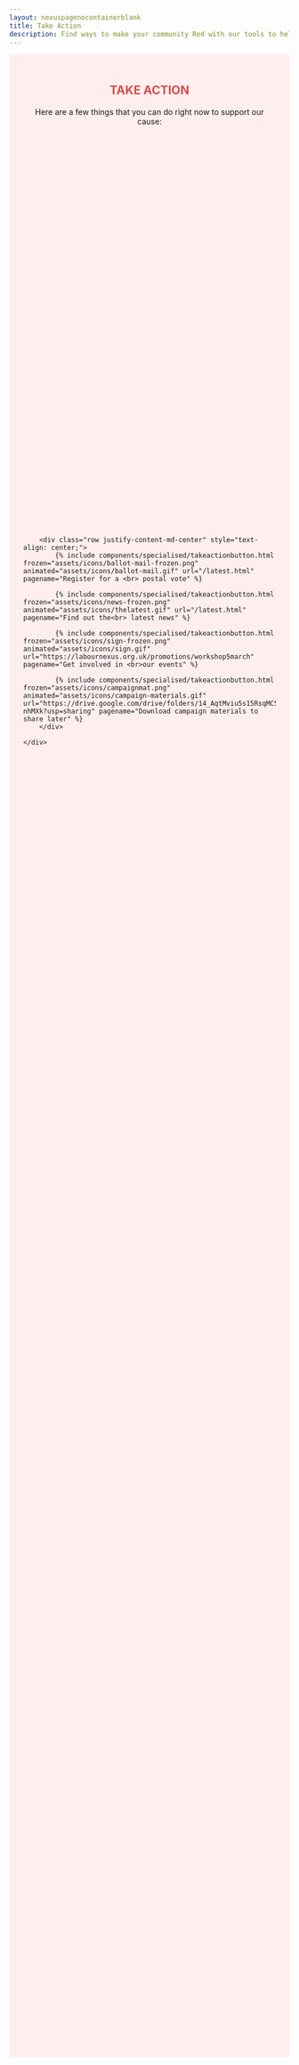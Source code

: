 ```yaml
---
layout: nexuspagenocontainerblank
title: Take Action
description: Find ways to make your community Red with our tools to help you support your grassroots Labour campaigns 🌹
---
```

<div class="takeactionheader">
<br>
<div class="takeactionheader-header" style="height:20vh">
    <h2 style="text-align: center;margin-top: 35px;color: #d84d4d;">TAKE ACTION</h2>
    <p style="text-align: center;">Here are a few things that you can do <span class="red">right now</span> to support our cause:</p>
</div>
    <div class="container-fluid ">

        <div class="row justify-content-md-center" style="text-align: center;">
            {% include components/specialised/takeactionbutton.html frozen="assets/icons/ballot-mail-frozen.png" animated="assets/icons/ballot-mail.gif" url="/latest.html" pagename="Register for a <br> postal vote" %}

            {% include components/specialised/takeactionbutton.html frozen="assets/icons/news-frozen.png" animated="assets/icons/thelatest.gif" url="/latest.html" pagename="Find out the<br> latest news" %}

            {% include components/specialised/takeactionbutton.html frozen="assets/icons/sign-frozen.png" animated="assets/icons/sign.gif" url="https://labournexus.org.uk/promotions/workshop5march" pagename="Get involved in <br>our events" %}

            {% include components/specialised/takeactionbutton.html frozen="assets/icons/campaignmat.png" animated="assets/icons/campaign-materials.gif" url="https://drive.google.com/drive/folders/14_AqtMviu5s15RsqMC5aX8HaSO-nhMXk?usp=sharing" pagename="Download campaign materials to share later" %}
        </div>
        
    </div>

</div>



<style>
.takeactionheader {
    background-color: #ffeeee;
    min-height: 90vh;
    padding-left: 25px;
    padding-right: 25px;
}
    </style>